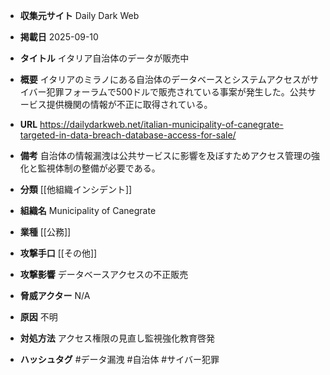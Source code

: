 - **収集元サイト**
Daily Dark Web

- **掲載日**
2025-09-10

- **タイトル**
イタリア自治体のデータが販売中

- **概要**
イタリアのミラノにある自治体のデータベースとシステムアクセスがサイバー犯罪フォーラムで500ドルで販売されている事案が発生した。公共サービス提供機関の情報が不正に取得されている。

- **URL**
https://dailydarkweb.net/italian-municipality-of-canegrate-targeted-in-data-breach-database-access-for-sale/

- **備考**
自治体の情報漏洩は公共サービスに影響を及ぼすためアクセス管理の強化と監視体制の整備が必要である。

- **分類**
[[他組織インシデント]]

- **組織名**
Municipality of Canegrate

- **業種**
[[公務]]

- **攻撃手口**
[[その他]]

- **攻撃影響**
データベースアクセスの不正販売

- **脅威アクター**
N/A

- **原因**
不明

- **対処方法**
アクセス権限の見直し監視強化教育啓発

- **ハッシュタグ**
#データ漏洩 #自治体 #サイバー犯罪
